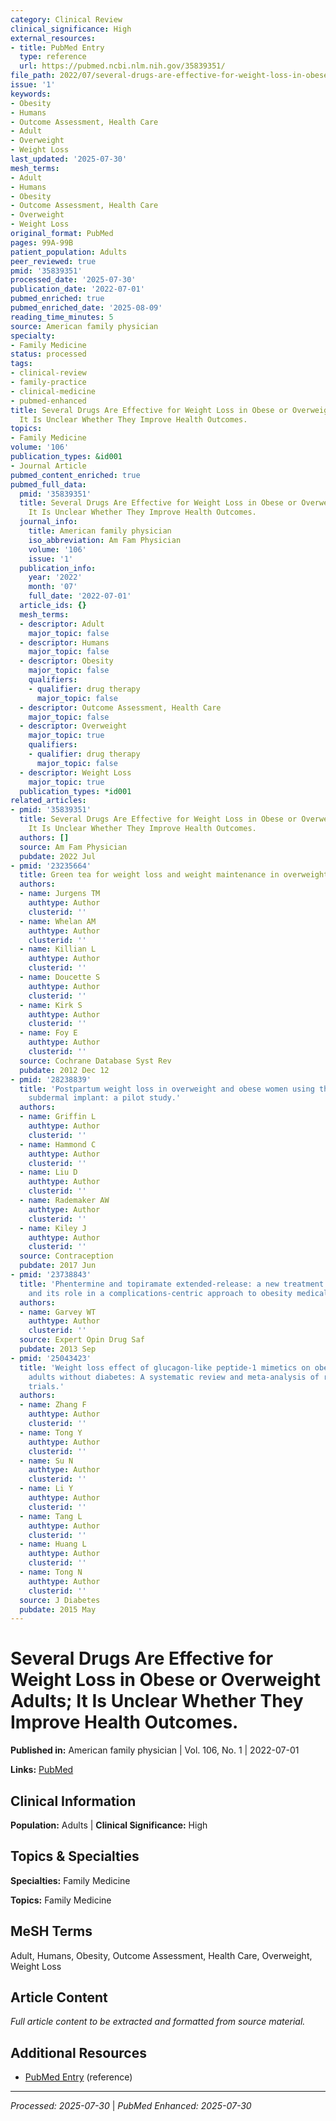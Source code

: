```yaml
---
category: Clinical Review
clinical_significance: High
external_resources:
- title: PubMed Entry
  type: reference
  url: https://pubmed.ncbi.nlm.nih.gov/35839351/
file_path: 2022/07/several-drugs-are-effective-for-weight-loss-in-obese-or-over.md
issue: '1'
keywords:
- Obesity
- Humans
- Outcome Assessment, Health Care
- Adult
- Overweight
- Weight Loss
last_updated: '2025-07-30'
mesh_terms:
- Adult
- Humans
- Obesity
- Outcome Assessment, Health Care
- Overweight
- Weight Loss
original_format: PubMed
pages: 99A-99B
patient_population: Adults
peer_reviewed: true
pmid: '35839351'
processed_date: '2025-07-30'
publication_date: '2022-07-01'
pubmed_enriched: true
pubmed_enriched_date: '2025-08-09'
reading_time_minutes: 5
source: American family physician
specialty:
- Family Medicine
status: processed
tags:
- clinical-review
- family-practice
- clinical-medicine
- pubmed-enhanced
title: Several Drugs Are Effective for Weight Loss in Obese or Overweight Adults;
  It Is Unclear Whether They Improve Health Outcomes.
topics:
- Family Medicine
volume: '106'
publication_types: &id001
- Journal Article
pubmed_content_enriched: true
pubmed_full_data:
  pmid: '35839351'
  title: Several Drugs Are Effective for Weight Loss in Obese or Overweight Adults;
    It Is Unclear Whether They Improve Health Outcomes.
  journal_info:
    title: American family physician
    iso_abbreviation: Am Fam Physician
    volume: '106'
    issue: '1'
  publication_info:
    year: '2022'
    month: '07'
    full_date: '2022-07-01'
  article_ids: {}
  mesh_terms:
  - descriptor: Adult
    major_topic: false
  - descriptor: Humans
    major_topic: false
  - descriptor: Obesity
    major_topic: false
    qualifiers:
    - qualifier: drug therapy
      major_topic: false
  - descriptor: Outcome Assessment, Health Care
    major_topic: false
  - descriptor: Overweight
    major_topic: true
    qualifiers:
    - qualifier: drug therapy
      major_topic: false
  - descriptor: Weight Loss
    major_topic: true
  publication_types: *id001
related_articles:
- pmid: '35839351'
  title: Several Drugs Are Effective for Weight Loss in Obese or Overweight Adults;
    It Is Unclear Whether They Improve Health Outcomes.
  authors: []
  source: Am Fam Physician
  pubdate: 2022 Jul
- pmid: '23235664'
  title: Green tea for weight loss and weight maintenance in overweight or obese adults.
  authors:
  - name: Jurgens TM
    authtype: Author
    clusterid: ''
  - name: Whelan AM
    authtype: Author
    clusterid: ''
  - name: Killian L
    authtype: Author
    clusterid: ''
  - name: Doucette S
    authtype: Author
    clusterid: ''
  - name: Kirk S
    authtype: Author
    clusterid: ''
  - name: Foy E
    authtype: Author
    clusterid: ''
  source: Cochrane Database Syst Rev
  pubdate: 2012 Dec 12
- pmid: '28238839'
  title: 'Postpartum weight loss in overweight and obese women using the etonogestrel
    subdermal implant: a pilot study.'
  authors:
  - name: Griffin L
    authtype: Author
    clusterid: ''
  - name: Hammond C
    authtype: Author
    clusterid: ''
  - name: Liu D
    authtype: Author
    clusterid: ''
  - name: Rademaker AW
    authtype: Author
    clusterid: ''
  - name: Kiley J
    authtype: Author
    clusterid: ''
  source: Contraception
  pubdate: 2017 Jun
- pmid: '23738843'
  title: 'Phentermine and topiramate extended-release: a new treatment for obesity
    and its role in a complications-centric approach to obesity medical management.'
  authors:
  - name: Garvey WT
    authtype: Author
    clusterid: ''
  source: Expert Opin Drug Saf
  pubdate: 2013 Sep
- pmid: '25043423'
  title: 'Weight loss effect of glucagon-like peptide-1 mimetics on obese/overweight
    adults without diabetes: A systematic review and meta-analysis of randomized controlled
    trials.'
  authors:
  - name: Zhang F
    authtype: Author
    clusterid: ''
  - name: Tong Y
    authtype: Author
    clusterid: ''
  - name: Su N
    authtype: Author
    clusterid: ''
  - name: Li Y
    authtype: Author
    clusterid: ''
  - name: Tang L
    authtype: Author
    clusterid: ''
  - name: Huang L
    authtype: Author
    clusterid: ''
  - name: Tong N
    authtype: Author
    clusterid: ''
  source: J Diabetes
  pubdate: 2015 May
---
```


# Several Drugs Are Effective for Weight Loss in Obese or Overweight Adults; It Is Unclear Whether They Improve Health Outcomes.

**Published in:** American family physician | Vol. 106, No. 1 | 2022-07-01

**Links:** [PubMed](https://pubmed.ncbi.nlm.nih.gov/35839351/)

## Clinical Information

**Population:** Adults | **Clinical Significance:** High

## Topics & Specialties

**Specialties:** Family Medicine

**Topics:** Family Medicine

## MeSH Terms

Adult, Humans, Obesity, Outcome Assessment, Health Care, Overweight, Weight Loss

## Article Content

*Full article content to be extracted and formatted from source material.*

## Additional Resources

- [PubMed Entry](https://pubmed.ncbi.nlm.nih.gov/35839351/) (reference)

---

*Processed: 2025-07-30* | *PubMed Enhanced: 2025-07-30*
